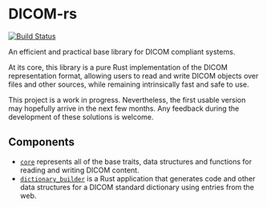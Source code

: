 # DICOM-rs 

[![Build Status](https://travis-ci.org/Enet4/dicom-rs.svg?branch=master)](https://travis-ci.org/Enet4/dicom-rs)

An efficient and practical base library for DICOM compliant systems.

At its core, this library is a pure Rust implementation of the DICOM representation format,
allowing users to read and write DICOM objects over files and other sources, while
remaining intrinsically fast and safe to use.

This project is a work in progress. Nevertheless, the first usable version may hopefully arrive
in the next few months. Any feedback during the development of these solutions is welcome.

## Components

 - [`core`](core) represents all of the base traits, data structures and functions for
 reading and writing DICOM content.
 - [`dictionary_builder`](dictionary_builder) is a Rust application that generates code and
 other data structures for a DICOM standard dictionary using entries from the web.

